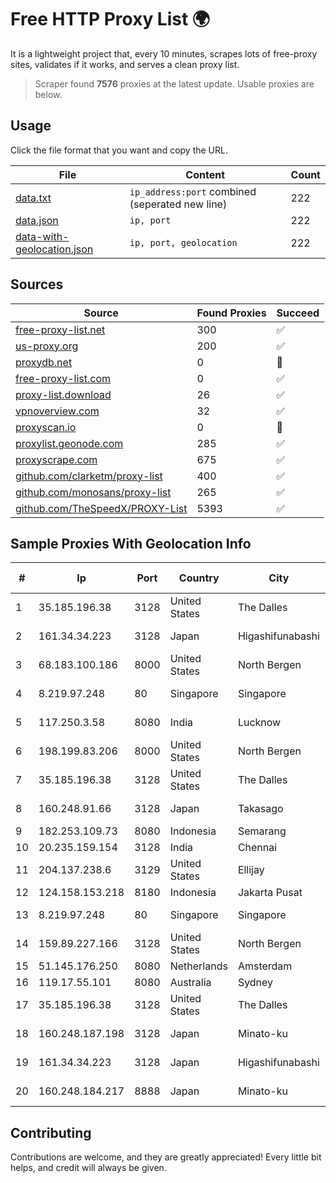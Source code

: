 
# Free HTTP Proxy List 🌍

It is a lightweight project that, every 10 minutes, scrapes lots of free-proxy sites, validates if it works, and serves a clean proxy list.


> Scraper found **7576** proxies at the latest update. Usable proxies are below.

## Usage

Click the file format that you want and copy the URL.


|File|Content|Count|
|----|-------|-----|
|[data.txt](https://raw.githubusercontent.com/themiralay/Proxy-List-World/master/data.txt)|`ip_address:port` combined (seperated new line)|222|
|[data.json](https://raw.githubusercontent.com/themiralay/Proxy-List-World/master/data.json)|`ip, port`|222|
|[data-with-geolocation.json](https://raw.githubusercontent.com/themiralay/Proxy-List-World/master/data-with-geolocation.json)|`ip, port, geolocation`|222|

## Sources

|Source|Found Proxies|Succeed|
|------|-------------|-------|
|[free-proxy-list.net](https://free-proxy-list.net)|300|✅|
|[us-proxy.org](https://www.us-proxy.org)|200|✅|
|[proxydb.net](http://proxydb.net)|0|🚫|
|[free-proxy-list.com](https://free-proxy-list.com/?page=&port=&type%5B%5D=http&type%5B%5D=https&up_time=0&search=Search)|0|✅|
|[proxy-list.download](https://www.proxy-list.download/HTTP)|26|✅|
|[vpnoverview.com](https://vpnoverview.com/privacy/anonymous-browsing/free-proxy-servers)|32|✅|
|[proxyscan.io](https://www.proxyscan.io)|0|🚫|
|[proxylist.geonode.com](https://proxylist.geonode.com/api/proxy-list?limit=300&page=1&sort_by=lastChecked&sort_type=desc&protocols=http,https)|285|✅|
|[proxyscrape.com](https://api.proxyscrape.com/v2/?request=displayproxies&protocol=http&timeout=10000&country=all&ssl=all&anonymity=all)|675|✅|
|[github.com/clarketm/proxy-list](https://raw.githubusercontent.com/clarketm/proxy-list/master/proxy-list-raw.txt)|400|✅|
|[github.com/monosans/proxy-list](https://raw.githubusercontent.com/monosans/proxy-list/main/proxies/http.txt)|265|✅|
|[github.com/TheSpeedX/PROXY-List](https://raw.githubusercontent.com/TheSpeedX/PROXY-List/master/http.txt)|5393|✅|


## Sample Proxies With Geolocation Info

|#|Ip|Port|Country|City|Internet Service Provider|
|-|--|----|-------|----|-------------------------|
|1|35.185.196.38|3128|United States|The Dalles|Google LLC|
|2|161.34.34.223|3128|Japan|Higashifunabashi|NTT PC Communications, Inc.|
|3|68.183.100.186|8000|United States|North Bergen|DigitalOcean, LLC|
|4|8.219.97.248|80|Singapore|Singapore|Alibaba (US) Technology Co., Ltd.|
|5|117.250.3.58|8080|India|Lucknow|Bharat Sanchar Nigam Ltd|
|6|198.199.83.206|8000|United States|North Bergen|DigitalOcean, LLC|
|7|35.185.196.38|3128|United States|The Dalles|Google LLC|
|8|160.248.91.66|3128|Japan|Takasago|NTT PC Communications, Inc.|
|9|182.253.109.73|8080|Indonesia|Semarang|Biznet Metronet|
|10|20.235.159.154|3128|India|Chennai|Microsoft Corporation|
|11|204.137.238.6|3129|United States|Ellijay|Apogee Telecom Inc.|
|12|124.158.153.218|8180|Indonesia|Jakarta Pusat|PT iForte Global Internet|
|13|8.219.97.248|80|Singapore|Singapore|Alibaba (US) Technology Co., Ltd.|
|14|159.89.227.166|3128|United States|North Bergen|DigitalOcean, LLC|
|15|51.145.176.250|8080|Netherlands|Amsterdam|Microsoft Corporation|
|16|119.17.55.101|8080|Australia|Sydney|BROADBANDSOLUTIONS|
|17|35.185.196.38|3128|United States|The Dalles|Google LLC|
|18|160.248.187.198|3128|Japan|Minato-ku|NTT PC Communications, Inc.|
|19|161.34.34.223|3128|Japan|Higashifunabashi|NTT PC Communications, Inc.|
|20|160.248.184.217|8888|Japan|Minato-ku|NTT PC Communications, Inc.|



## Contributing

Contributions are welcome, and they are greatly appreciated! Every
little bit helps, and credit will always be given.

